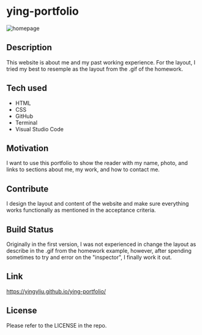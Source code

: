 # ying-portfolio

![homepage](.)

## Description
This website is about me and my past working experience. For the layout, I tried my best to resemple as the layout from the .gif of the homework.

## Tech used
- HTML
- CSS
- GitHub
- Terminal
- Visual Studio Code

## Motivation
I want to use this portfolio to show the reader with my name, photo, and links to sections about me, my work, and how to contact me.

## Contribute
I design the layout and content of the website and make sure everything works functionally as mentioned in the acceptance criteria.

## Build Status
Originally in the first version, I was not experienced in change the layout as describe in the .gif from the homework example, however, after spending sometimes to try and error on the "inspector", I finally work it out.

## Link
https://yingyliu.github.io/ying-portfolio/

## License
Please refer to the LICENSE in the repo.